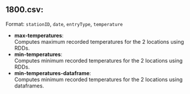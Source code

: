 ## 1800.csv:
Format: `stationID`, `date`, `entryType`, `temperature` 
- **max-temperatures**:\
  Computes maximum recorded temperatures for the 2 locations using RDDs.
- **min-temperatures**:\
  Computes minimum recorded temperatures for the 2 locations using RDDs.
- **min-temperatures-dataframe**:\
  Computes minimum recorded temperatures for the 2 locations using dataframes.